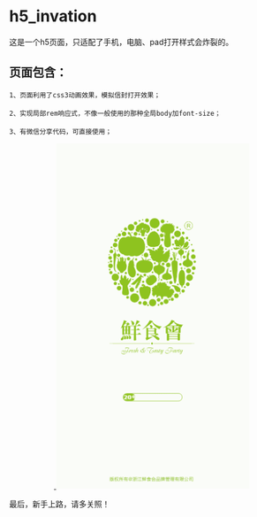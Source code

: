 # h5_invation
这是一个h5页面，只适配了手机，电脑、pad打开样式会炸裂的。

## 页面包含：

    1、页面利用了css3动画效果，模拟信封打开效果；
    
    2、实现局部rem响应式，不像一般使用的那种全局body加font-size；
    
    3、有微信分享代码，可直接使用；
    

<p align="center">
    <a href="javascript:;">
        <img width="350" src="https://github.com/326462540/h5_invation/blob/master/images/GIF.gif">
    </a>
</p>    


最后，新手上路，请多关照！
